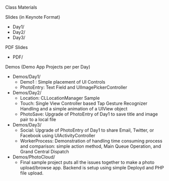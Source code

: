 Class Materials

Slides (in Keynote Format)
- Day1/
- Day2/
- Day3/

PDF Slides
- PDF/

Demos (Demo App Projects per per Day)
- Demos/Day1/
  - Demo1 : Simple placement of UI Controls
  - PhotoEntry: Text Field and UIImagePickerController
- Demos/Day2/
  - Location: CLLocationManager Sample
  - Touch: Single View Controller based Tap Gesture Recognizer Handling and a simple animation of a UIView object
  - PhotoSave: Upgrade of PhotoEntry of Day1 to save title and image pair to a local file
- Demos/Day3/
  - Social: Upgrade of PhotoEntry of Day1 to share Email, Twitter, or Facebook using UIActivityController
  - WorkerProcess: Demonstration of handling time consuming process and comparison: simple action method, Main Queue Operation, and Grand Central Dispatch
- Demos/PhotoCloud/
  - Final sample project puts all the issues together to make a photo upload/browse app. Backend is setup using simple Deployd and PHP file upload.

